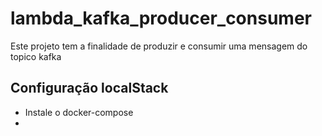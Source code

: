 # lambda_kafka_producer_consumer
Este projeto tem a finalidade de produzir e consumir uma mensagem do topico kafka

## Configuração localStack
- Instale o docker-compose
- 

